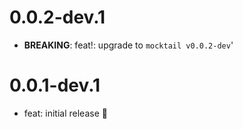 # 0.0.2-dev.1

- **BREAKING**: feat!: upgrade to `mocktail v0.0.2-dev`'

# 0.0.1-dev.1

- feat: initial release 🎉
